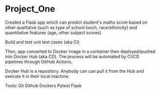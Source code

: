 # Project_One
Created a Flask app which can predict student's maths score based on other qualitatve (such as type of school lunch, race/ethnicity) and quantitative features (age, other subject scores)

Build and test unit test cases (aka CI)

Then, app converted to Docker image in a container then deployed/pushed into Docker Hub (aka CD). The process will be automated by CI/CD pipelines through GitHub Actions.

Docker Hub is a repository. Anybody can can pull it from the Hub and execute it in their local machine.

Tools:
Git 
Github
Dockers
Pytest
Flask

